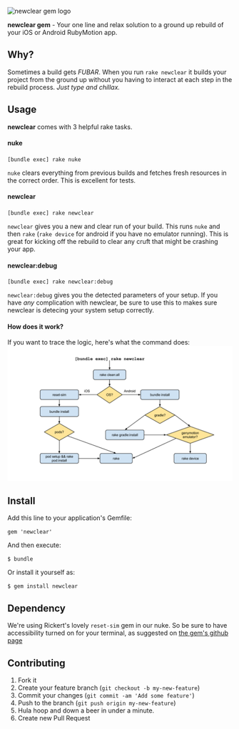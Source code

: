 ![newclear gem logo](http://i.imgur.com/9zP1VGD.png)

**newclear gem** - Your one line and relax solution to a ground up rebuild of your iOS or Android RubyMotion app.

## Why?
Sometimes a build gets _FUBAR_.   When you run `rake newclear` it builds your project from the ground up without you having to interact at each step in the rebuild process.  _Just type and chillax._

## Usage
**newclear** comes with 3 helpful rake tasks.

#### nuke
`[bundle exec] rake nuke`

`nuke` clears everything from previous builds and fetches fresh resources in the correct order.  This is excellent for tests.

#### newclear
`[bundle exec] rake newclear`

`newclear` gives you a new and clear run of your build.  This runs `nuke` and then `rake` (`rake device` for android if you have no emulator running).  This is great for kicking off the rebuild to clear any cruft that might be crashing your app.

#### newclear:debug
`[bundle exec] rake newclear:debug`

`newclear:debug` gives you the detected parameters of your setup.  If you have _any_ complication with newclear, be sure to use this to makes sure newclear is detecing your system setup correctly.

#### How does it work?
If you want to trace the logic, here's what the command does:
![newclear logic tree](./_art/newclear_flow_chart.png)

## Install

Add this line to your application's Gemfile:

    gem 'newclear'

And then execute:

    $ bundle

Or install it yourself as:

    $ gem install newclear

## Dependency
We're using Rickert's lovely `reset-sim` gem in our nuke.   So be sure to have accessibility turned on for your terminal, as suggested on [the gem's github page](https://github.com/OTGApps/reset-sim#usage)

## Contributing

1. Fork it
2. Create your feature branch (`git checkout -b my-new-feature`)
3. Commit your changes (`git commit -am 'Add some feature'`)
4. Push to the branch (`git push origin my-new-feature`)
5. Hula hoop and down a beer in under a minute.
6. Create new Pull Request
